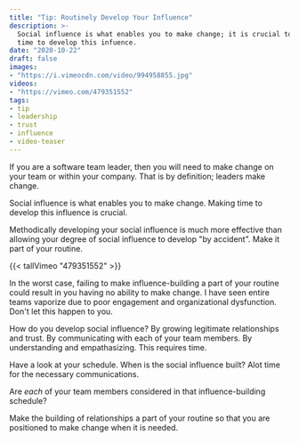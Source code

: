 ```yaml
---
title: "Tip: Routinely Develop Your Influence"
description: >-
  Social influence is what enables you to make change; it is crucial to make
  time to develop this infuence.
date: "2020-10-22"
draft: false
images:
- "https://i.vimeocdn.com/video/994958855.jpg"
videos:
- "https://vimeo.com/479351552"
tags:
- tip
- leadership
- trust
- influence
- video-teaser
---
```



If you are a software team leader, then you will need to make change on your
team or within your company.  That is by definition; leaders make change.

Social influence is what enables you to make change. Making time to develop
this influence is crucial.

Methodically developing your social influence is much more effective than
allowing your degree of social influence to develop "by accident". Make it part
of your routine.


<!--more-->


{{< tallVimeo "479351552" >}}

In the worst case, failing to make influence-building a part of your routine
could result in you having no ability to make change.  I have seen entire teams
vaporize due to poor engagement and organizational dysfunction. Don't let this
happen to you.

How do you develop social influence? By growing legitimate relationships and
trust. By communicating with each of your team members. By understanding and
empathasizing.  This requires time.

Have a look at your schedule. When is the social influence built?  Alot time
for the necessary communications.

Are _each_ of your team members considered in that influence-building schedule?

Make the building of relationships a part of your routine so that you are
positioned to make change when it is needed.
